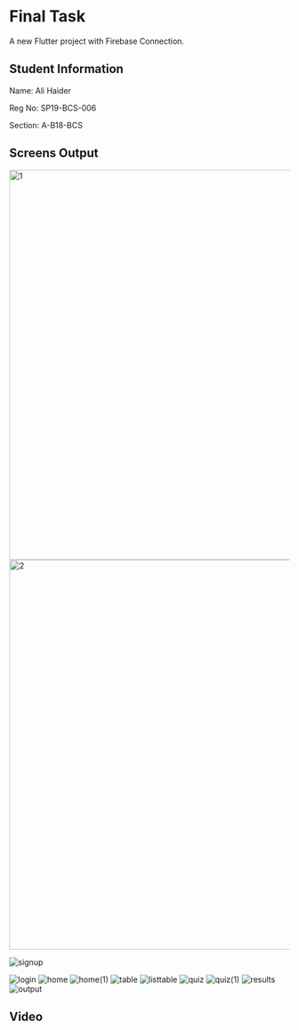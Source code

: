 # Final Task

A new Flutter project with Firebase Connection.

## Student Information

Name: Ali Haider

Reg No: SP19-BCS-006

Section: A-B18-BCS

## Screens Output
<img width="700" alt="1" src="https://user-images.githubusercontent.com/114726530/212536461-99b14ee1-9c0b-461e-b20b-c6ea6b7b1098.PNG">
<img width="700" alt="2" src="https://user-images.githubusercontent.com/114726530/212536525-90aaad90-3d9a-4bf2-8758-db1c5d49a45b.PNG">

![signup](https://user-images.githubusercontent.com/114726530/212537426-471973ae-129b-471b-a643-7e735c507db9.jpg)

![login](https://user-images.githubusercontent.com/114726530/212537456-bf1b16d9-4ae1-45c7-a4f1-e745045be62e.jpg)
![home](https://user-images.githubusercontent.com/114726530/212537466-e07a0c7e-09d2-41a8-a386-b3886b3e0a52.jpg)
![home(1)](https://user-images.githubusercontent.com/114726530/212537478-6daf0c0a-a079-4966-bb75-fb370903b2ec.jpg)
![table](https://user-images.githubusercontent.com/114726530/212537491-7f1f0671-f44b-44e6-a8f3-4bac735261a4.jpg)
![listtable](https://user-images.githubusercontent.com/114726530/212537511-4f6207ea-abb7-4855-ad48-76d7eb54e8a1.jpg)
![quiz](https://user-images.githubusercontent.com/114726530/212537544-cee66efb-706e-4331-b6ad-c4fd27d2783a.jpg)
![quiz(1)](https://user-images.githubusercontent.com/114726530/212537559-c842d283-38b8-4f0a-9b23-8629b5a19b78.jpg)
![results](https://user-images.githubusercontent.com/114726530/212537572-79ee0d8a-feee-47e0-9288-7fec253627d3.jpg)
![output](https://user-images.githubusercontent.com/114726530/212537586-e40090d6-ae4d-490b-bde2-37382387c694.jpg)

## Video

